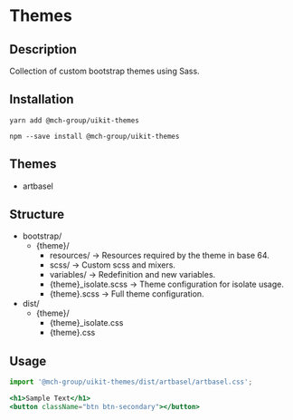 # Themes

## Description

Collection of custom bootstrap themes using Sass.

## Installation

```
yarn add @mch-group/uikit-themes
```

```
npm --save install @mch-group/uikit-themes
```

## Themes
- artbasel

## Structure
- bootstrap/
  - {theme}/
    - resources/                -> Resources required by the theme in base 64.
    - scss/                     -> Custom scss and mixers.
    - variables/                -> Redefinition and new variables.
    - {theme}_isolate.scss      -> Theme configuration for isolate usage.
    - {theme}.scss              -> Full theme configuration.
- dist/
  - {theme}/
    - {theme}_isolate.css
    - {theme}.css

## Usage

```jsx
import '@mch-group/uikit-themes/dist/artbasel/artbasel.css';

<h1>Sample Text</h1>
<button className="btn btn-secondary"></button>
```